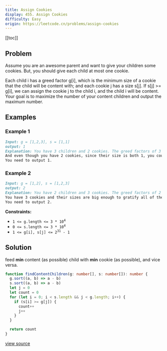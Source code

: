 ```yaml
---
title: Assign Cookies
display: 455. Assign Cookies
difficulty: Easy
origin: https://leetcode.cn/problems/assign-cookies
---
```


[[toc]]

## Problem

Assume you are an awesome parent and want to give your children some cookies. But, you should give each child at most one cookie.

Each child i has a greed factor g[i], which is the minimum size of a cookie that the child will be content with; and each cookie j has a size s[j]. If s[j] >= g[i], we can assign the cookie j to the child i, and the child i will be content. Your goal is to maximize the number of your content children and output the maximum number.

## Examples

### Example 1

```md
Input: g = [1,2,3], s = [1,1]
output: 1
Explanation: You have 3 children and 2 cookies. The greed factors of 3 children are 1, 2, 3.
And even though you have 2 cookies, since their size is both 1, you could only make the child whose greed factor is 1 content.
You need to output 1.
```

### Example 2

```md
Input: g = [1,2], s = [1,2,3]
output: 2
Explanation: You have 2 children and 3 cookies. The greed factors of 2 children are 1, 2.
You have 3 cookies and their sizes are big enough to gratify all of the children,
You need to output 2.
```

**Constraints:**

- <code>1 <= g.length <= 3 * 10<sup>4</sup></code>
- <code>0 <= s.length <= 3 * 10<sup>4</sup></code>
- <code>1 <= g[i], s[j] <= 2<sup>31</sup> - 1</code>

## Solution

feed **min** content (as possible) child with **min** cookie (as possible), and vice versa.

```ts
function findContentChildren(g: number[], s: number[]): number {
  g.sort((a, b) => a - b)
  s.sort((a, b) => a - b)
  let j = 0
  let count = 0
  for (let i = 0; i < s.length && j < g.length; i++) {
    if (s[i] >= g[j]) {
      count++
      j++
    }
  }

  return count
}
```

[view source](https://leetcode.cn/problems/assign-cookies)
